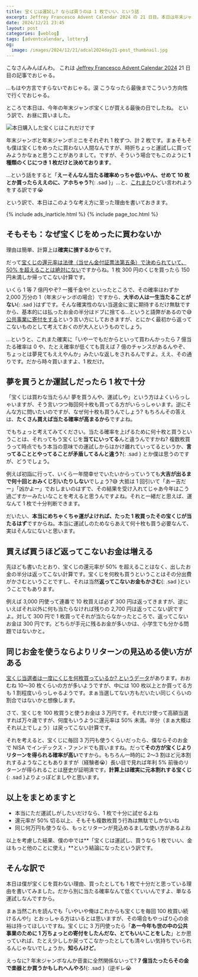 ```yaml
---
title: 宝くじは運試し? ならば買うのは 1 枚でいい、という話
excerpt: Jeffrey Francesco Advent Calendar 2024 の 21 日目。本日は年末ジャンボ販売最終日ということで、僕が宝くじを 1 枚しか買わない理由を書きました。えっ音楽全然関係ない? 当たった金で楽器買うかもしれへんやろ!（逆ギレ
date: 2024/12/21 23:45
layout: post
categories: [weblog]
tags: [adventcalendar, lottery]
og:
  image: /images/2024/12/21/adcal2024day21-post_thumbnail.jpg
---
```


こなさんみんばんわ。
これは [Jeffrey Francesco Advent Calendar 2024][adcal] 21 日目の記事でおじゃる。

…もはや方言ですらないでおじゃる。涙 こうなったら最後までこういう方向性で行くでおじゃる。

[adcal]: https://adventar.org/calendars/10886

ところで本日は、今年の年末ジャンボ宝くじが買える最後の日でしたね。
という訳で、お昼に買いました。

![本日購入した宝くじはこれだけです](/images/2024/12/21/jumbo.jpg)

年末ジャンボと年末ジャンボミニをそれぞれ 1 枚ずつ、計 2 枚です。まぁそもそも僕は宝くじをめったに買わない人間なんですが、時折ちょっと運試しに買ってみようかなぁと思うことがありまして。ですが、そういう場合でもこのように **1 種類のくじにつき 1 枚だけと決めております**。

…という話をすると「**えーそんなん当たる確率めっちゃ低いやん、せめて 10 枚とか買ったらええのに、アホちゃう?**{: .sad }」…と、[これまた][1212]ひどい言われようをする訳です😭

という訳で、本日はこのような考え方に至った理由を書いておきます。

[1212]: /weblog/2024121201/

{% include ads_inarticle.html %}
{% include page_toc.html %}


## そもそも：なぜ宝くじをめったに買わないか

理由は簡単、計算上は**確実に損するから**です。

だって[宝くじの還元率は法律（当せん金付証票法第五条）で決められていて、50% を超えることは絶対にない][egov]ですからね。1 枚 300 円のくじを買ったら 150 円未満しか帰ってこない計算です。

[egov]: https://laws.e-gov.go.jp/law/323AC0000000144#Mp-At_5

いくら 1 等 7 億円やぞ? 一獲千金や! といったところで、その確率はわずか 2,000 万分の 1（年末ジャンボの場合）ですから、**大半の人は一生当たることがない**{: .sad }はずです。そんな確実性のない当選金に変に期待するだけ無駄ですから、基本的には払ったお金の半分はドブに捨てる…というと語弊があるので😅 [公共事業に寄付をする][donate]という言い方にしておきますが、とにかく最初から返ってこないものとして考えておくのが大人というものでしょう。

[donate]: https://www.takarakuji-official.jp/about/proceeds/top.html

…というと、これまた確実に「いやーでもだからといって買わんかったら 7 億当たる確率は 0 や、たとえ確率が低くても買えば 7 億のチャンスがあるんやぞ、ちょっとは夢見てもええやんか」みたいな返しをされるんですよ。ええ、その通りです。だから時々買いますよ、1 枚だけ。


## 夢を買うとか運試しだったら 1 枚で十分

「宝くじは買わな当たらん! 夢を買うんや、運試しや」という方はよくいらっしゃいますが、そう言いつつ毎回何十枚も買ってる方がいらっしゃいます。逆にそんな方に問いたいのですが、なぜ何十枚も買うんでしょう? もちろんその答えは、**たくさん買えば当たる確率が高まるから**ですよね。

でもちょっと考えてみてください。当たる確率を上げるために何十枚と買うということは、それってもう宝くじを**当てにいってる**んと違うんですかね? 複数枚買うって時点でもう本当の意味での運試しからはかけ離れていってるというか、**言ってることとやってることが矛盾してるんと違う?**{: .sad } とか僕は思うのですが、どうでしょう。

例えば初詣に行って、いくら一年間幸せでいたいからっていうても**大吉が出るまで何十回とおみくじ引いたりしない**でしょう?😅 大抵は 1 回引いて「あー吉だー」「凶かよー」でおしまいのはずで、その結果を受け入れてじゃあ今年はこう過ごすかーみたいなことを考えると思うんですよね。それと一緒だと思えば、運なんて 1 枚で十分判断できます。

だいたい、**本当にめちゃくちゃ運がよければ、たった 1 枚買ったその宝くじが当たるはず**ですからね。本当に運試しのためならあえて何十枚も買う必要なんて、実はそんなにないと思います。


## 買えば買うほど返ってこないお金は増える

先ほども書いたとおり、宝くじの還元率が 50% を超えることはなく、出したお金の半分は返ってこない計算です。宝くじを何枚も買うということはその分出費がかさむということですし、それは当然**返ってこないお金もかさむ**{: .sad }ということでもあります。

例えば 3,000 円使って連番で 10 枚買えば必ず 300 円は返ってきますが、逆にいえばそれ以外に何も当たらなければ残りの 2,700 円は返ってこない訳ですよ。対して 300 円で 1 枚買ってそれが当たらなかったところで、返ってこないお金は 300 円です。どちらが手元に残るお金が多いかは、小学生でも分かる問題ではないかと。


## 同じお金を使うならよりリターンの見込める使い方がある

[宝くじ当選者は一度にくじを何枚買っているか? というデータ][howmany]があります。おおむね 10〜30 枚くらいの方が多いようですが、中には 100 枚以上とか買ってる方も 1 割程度いらっしゃるようです。まぁ当選してない方もだいたい同じくらいの割合ではないかと想像します。

[howmany]: https://www.takarakuji-official.jp/data/003.html

さて、宝くじを 100 枚買うと使うお金は 3 万円です。それだけ使って高額当選すれば万々歳ですが、何度もいうように還元率は 50% 未満。半分（まぁ大概はそれ以上でしょう）は戻ってこない計算です。

それを考えると、宝くじに毎回 3 万円も使うくらいだったら、僕ならそのお金で NISA でインデックス・ファンドでも買いますね。だって**その方が宝くじよりリターンを得られる確率が高い**ですから。もちろん一時的に 2〜3 割ほど元本割れするようなこともありますが（経験者😭）長い目で見れば年利 5% 前後のリターンが得られることは歴史が証明済です。**計算上は確実に元本割れする宝くじ**{: .sad }よりよっぽどましやと思います。


## 以上をまとめますと

- 本当にただ運試しがしたいだけなら、1 枚で十分に試せるよね
- 還元率が 50% 切る以上、そもそも複数枚買う行為は無駄でしかないね
- 同じ何万円も使うなら、もっとリターンが見込めるましな使い方があるよね

以上を考慮した結果、僕の中では**「宝くじは運試し、買うなら 1 枚でいい、金はもっと他のことに使え」**という結論になったという訳です。


## そんな訳で

本日は僕が宝くじを買わない理由、買ったとしても 1 枚で十分だと思っている理由を書いてみました。だから別に当たる確率なんて低くていいんですよ、単なる運試しなんですから。

まぁ当然これを読んでも「いやいや俺はこれからも宝くじを毎回 100 枚買い続けるんや!」とおっしゃる方はいるとは思いますが、その場合もやっぱり心の余裕は持ってほしいですね。宝くじに 3 万円使ったら「**あー今年も世の中の公共事業のために 1 万ちょっとの寄付をしたんだな、とてもいいことをした**」とか思っていれば、たとえ少ししか戻ってこなかったとしても清々しい気持ちでいられるんじゃないでしょうか。**知らんけど**。

えっなに? 年末ジャンボなんか音楽に全然関係ないって? **7 億当たったらその金で楽器とか買うかもしれへんやろ!**{: .sad }（逆ギレ😭

